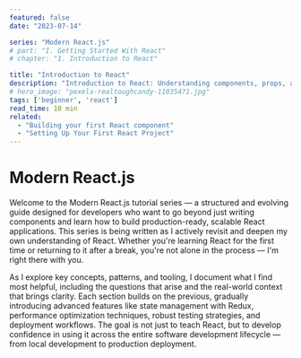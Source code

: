 ```yaml
---
featured: false
date: "2023-07-14"

series: "Modern React.js"
# part: "I. Getting Started With React"
# chapter: "1. Introduction to React"

title: "Introduction to React"
description: "Introduction to React: Understanding components, props, and state"
# hero_image: "pexels-realtoughcandy-11035471.jpg"
tags: ['beginner', 'react']
read_time: 10 min
related: 
  - "Building your first React component"
  - "Setting Up Your First React Project"
---
```


# Modern React.js

Welcome to the Modern React.js tutorial series — a structured and evolving guide designed for developers who want to go beyond just writing components and learn how to build production-ready, scalable React applications. This series is being written as I actively revisit and deepen my own understanding of React. Whether you're learning React for the first time or returning to it after a break, you're not alone in the process — I'm right there with you.

As I explore key concepts, patterns, and tooling, I document what I find most helpful, including the questions that arise and the real-world context that brings clarity. Each section builds on the previous, gradually introducing advanced features like state management with Redux, performance optimization techniques, robust testing strategies, and deployment workflows. The goal is not just to teach React, but to develop confidence in using it across the entire software development lifecycle — from local development to production deployment.